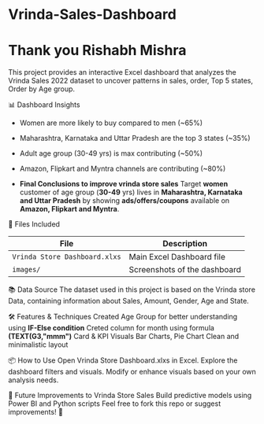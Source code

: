 # Vrinda-Sales-Dashboard 

# Thank you **Rishabh Mishra** 

This project provides an interactive Excel dashboard that analyzes the Vrinda Sales 2022 dataset to uncover patterns in sales, order, Top 5 states, Order by Age group.

📊 Dashboard Insights
- Women are more likely to buy compared to men (~65%)
- Maharashtra, Karnataka and Uttar Pradesh are the top 3 states (~35%)
- Adult age group (30-49 yrs) is max contributing (~50%)
- Amazon, Flipkart and Myntra channels are contributing (~80%)
  
- **Final Conclusions to improve vrinda store sales**
   Target **women** customer of age group (**30-49** yrs) lives in **Maharashtra, Karnataka and Uttar Pradesh** by showing **ads/offers/coupons** available on **Amazon, Flipkart and Myntra**.

📁 Files Included

| File                          | Description                                 |
|-------------------------------|---------------------------------------------|
| `Vrinda Store Dashboard.xlxs` | Main Excel Dashboard file                   |
| `images/`                     | Screenshots of the dashboard                |


📚 Data Source
The dataset used in this project is based on the Vrinda store Data, containing information about Sales, Amount, Gender, Age and State.

🛠 Features & Techniques
Created Age Group for better understanding using **IF-Else condition**
Creted column for month using formula **(TEXT(G3,"mmm")**
Card & KPI Visuals
Bar Charts, Pie Chart
Clean and minimalistic layout

📦 How to Use
Open Vrinda Store Dashboard.xlxs in Excel.
Explore the dashboard filters and visuals.
Modify or enhance visuals based on your own analysis needs.

🔧 Future Improvements to Vrinda Store Sales
Build predictive models using Power BI and Python scripts
Feel free to fork this repo or suggest improvements! 🧠
